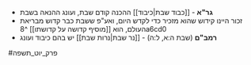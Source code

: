 * **גר"א** - [[כבוד שבת|כיבוד]] ההכנה קודם שבת, ועונג ההנאה בשבת
* זכור היינו קידוש שהוא מזכיר כדי לקדש היום, ואע"פ ששבת כבר קדוש מבריאת העולם, הוא [[מוסיף קדושה על קדושתו]] ^8a6cd0
* **רמב"ם** (שבת ה:א, ל:ה) - [[נר שבת|נרות שבת]] יש בהם כיבוד ועונג

#פרק_יוט_תשפה